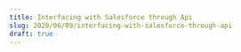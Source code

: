 ```yaml
---
title: Interfacing with Salesforce through Api
slug: 2020/06/09/interfacing-with-salesforce-through-api
draft: true
---
```


